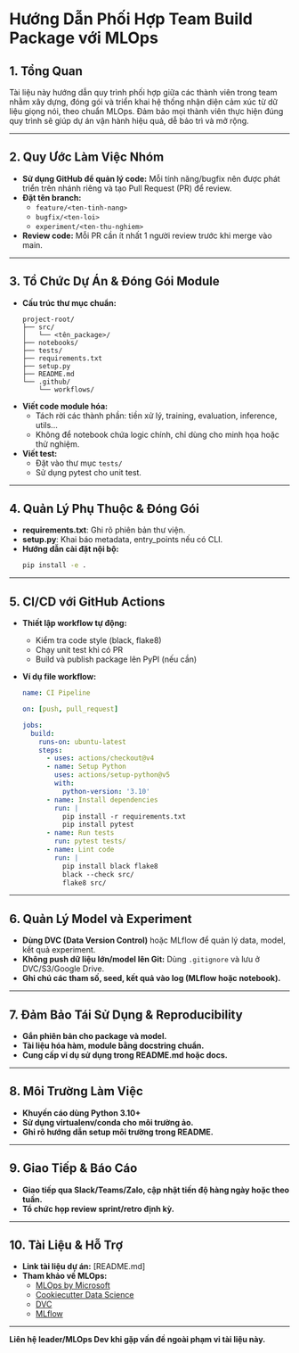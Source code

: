 # Hướng Dẫn Phối Hợp Team Build Package với MLOps

## 1. Tổng Quan

Tài liệu này hướng dẫn quy trình phối hợp giữa các thành viên trong team nhằm xây dựng, đóng gói và triển khai hệ thống nhận diện cảm xúc từ dữ liệu giọng nói, theo chuẩn MLOps. Đảm bảo mọi thành viên thực hiện đúng quy trình sẽ giúp dự án vận hành hiệu quả, dễ bảo trì và mở rộng.

---

## 2. Quy Ước Làm Việc Nhóm

- **Sử dụng GitHub để quản lý code:** Mỗi tính năng/bugfix nên được phát triển trên nhánh riêng và tạo Pull Request (PR) để review.
- **Đặt tên branch:**  
  - `feature/<ten-tinh-nang>`
  - `bugfix/<ten-loi>`
  - `experiment/<ten-thu-nghiem>`
- **Review code:** Mỗi PR cần ít nhất 1 người review trước khi merge vào main.

---

## 3. Tổ Chức Dự Án & Đóng Gói Module

- **Cấu trúc thư mục chuẩn:**
  ```
  project-root/
  ├── src/
  │   └── <tên_package>/
  ├── notebooks/
  ├── tests/
  ├── requirements.txt
  ├── setup.py
  ├── README.md
  └── .github/
      └── workflows/
  ```
- **Viết code module hóa:**  
  - Tách rời các thành phần: tiền xử lý, training, evaluation, inference, utils...
  - Không để notebook chứa logic chính, chỉ dùng cho minh họa hoặc thử nghiệm.
- **Viết test:**  
  - Đặt vào thư mục `tests/`
  - Sử dụng pytest cho unit test.

---

## 4. Quản Lý Phụ Thuộc & Đóng Gói

- **requirements.txt**: Ghi rõ phiên bản thư viện.
- **setup.py**: Khai báo metadata, entry_points nếu có CLI.
- **Hướng dẫn cài đặt nội bộ:**
  ```bash
  pip install -e .
  ```

---

## 5. CI/CD với GitHub Actions

- **Thiết lập workflow tự động:**
  - Kiểm tra code style (black, flake8)
  - Chạy unit test khi có PR
  - Build và publish package lên PyPI (nếu cần)

- **Ví dụ file workflow:**
  ```yaml
  name: CI Pipeline

  on: [push, pull_request]

  jobs:
    build:
      runs-on: ubuntu-latest
      steps:
        - uses: actions/checkout@v4
        - name: Setup Python
          uses: actions/setup-python@v5
          with:
            python-version: '3.10'
        - name: Install dependencies
          run: |
            pip install -r requirements.txt
            pip install pytest
        - name: Run tests
          run: pytest tests/
        - name: Lint code
          run: |
            pip install black flake8
            black --check src/
            flake8 src/
  ```

---

## 6. Quản Lý Model và Experiment

- **Dùng DVC (Data Version Control)** hoặc MLflow để quản lý data, model, kết quả experiment.
- **Không push dữ liệu lớn/model lên Git:** Dùng `.gitignore` và lưu ở DVC/S3/Google Drive.
- **Ghi chú các tham số, seed, kết quả vào log (MLflow hoặc notebook).**

---

## 7. Đảm Bảo Tái Sử Dụng & Reproducibility

- **Gắn phiên bản cho package và model.**
- **Tài liệu hóa hàm, module bằng docstring chuẩn.**
- **Cung cấp ví dụ sử dụng trong README.md hoặc docs.**

---

## 8. Môi Trường Làm Việc

- **Khuyến cáo dùng Python 3.10+**
- **Sử dụng virtualenv/conda cho môi trường ảo.**
- **Ghi rõ hướng dẫn setup môi trường trong README.**

---

## 9. Giao Tiếp & Báo Cáo

- **Giao tiếp qua Slack/Teams/Zalo, cập nhật tiến độ hàng ngày hoặc theo tuần.**
- **Tổ chức họp review sprint/retro định kỳ.**

---

## 10. Tài Liệu & Hỗ Trợ

- **Link tài liệu dự án:** [README.md]
- **Tham khảo về MLOps:**  
  - [MLOps by Microsoft](https://mlops.microsoft.com/)
  - [Cookiecutter Data Science](https://drivendata.github.io/cookiecutter-data-science/)
  - [DVC](https://dvc.org/)
  - [MLflow](https://mlflow.org/)

---

**Liên hệ leader/MLOps Dev khi gặp vấn đề ngoài phạm vi tài liệu này.**
